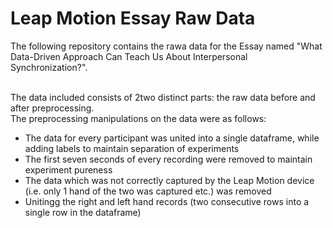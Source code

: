 # Leap Motion Essay Raw Data

The following repository contains the rawa data for the Essay named "What Data-Driven Approach Can Teach Us About Interpersonal Synchronization?".<br><br>


The data included consists of 2two distinct parts: the raw data before and after preprocessing.<br>
The preprocessing manipulations on the data were as follows:<br>
* The data for every participant was united into a single dataframe, while adding labels to maintain separation of experiments
* The first seven seconds of every recording were removed to maintain experiment pureness
* The data which was not correctly captured by the Leap Motion device (i.e. only 1 hand of the two was captured etc.) was removed
* Unitingg the right and left hand records (two consecutive rows into a single row in the dataframe)
